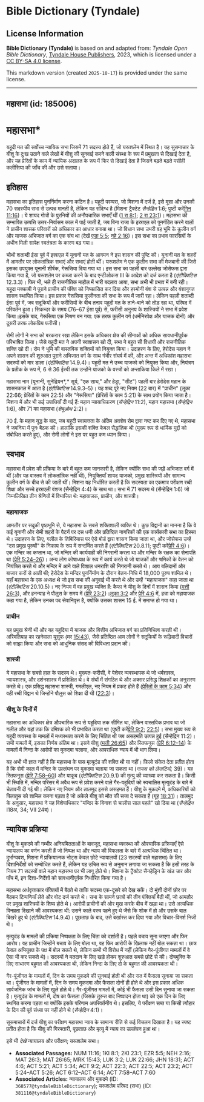 # Bible Dictionary (Tyndale)

## License Information

**Bible Dictionary (Tyndale)** is based on and adapted from: _Tyndale Open Bible Dictionary_, [Tyndale House Publishers](https://tyndaleopenresources.com/), 2023, which is licensed under a [CC BY-SA 4.0 license](https://creativecommons.org/licenses/by-sa/4.0/legalcode.en).

This markdown version (created `2025-10-17`) is provided under the same license.



--------------------------------

## महासभा (id: 185006)

महासभा\*
========

यहूदी मत की सर्वोच्च न्यायिक सभा जिसमें 71 सदस्य होते हैं, जो यरूशलेम में स्थित है। यह सुसमाचार के यीशु के दुःख उठाने वाले लेखों में यीशु की सुनवाई करने वाली संस्था के रूप में प्रमुखता से दिखाई देता है, और यह प्रेरितों के काम में न्यायिक अदालत के रूप में फिर से दिखाई देता है जिसने बढ़ते बढ़ते मसीही कलीसिया की जाँच की और उसे सताया।

इतिहास
------

महासभा का इतिहास पुनर्निर्माण करना कठिन है। यहूदी परम्परा, जो मिशना में दर्ज है, इसे मूसा और उनकी 70 सदस्यीय सभा से उत्पन्न मानती है, लेकिन यह संदिग्ध है (मिशना ट्रैक्टेट *सैन्हेद्रिन* 1:6; पुष्टी करें[गिन 11:16](https://ref.ly/Num11:16))। ये शायद गोत्रों के पुरनियों की अनौपचारिक सभाएँ थीं ([1 रा 8:1](https://ref.ly/1Kgs8:1); [2 रा 23:1](https://ref.ly/2Kgs23:1))। महासभा की सम्भावित उत्पत्ति उत्तर\-निर्वासन काल में पाई जाती है, जब बिना राजा के इस्राएल को पुनर्गठित करने वालों ने प्राचीन शासक परिवारों को अधिकार का आधार बनाया था। जो विधान सभा उभरी वह भूमि के कुलीन वर्ग और याजक अभिजात वर्ग का एक संघ था (देखें [एज्रा 5:5](https://ref.ly/Ezra5:5); [नहे 2:16](https://ref.ly/Neh2:16))। इस सभा का प्रभाव फारसियों के अधीन मिली सापेक्ष स्वतंत्रता के कारण बढ़ गया।

चौथी शताब्दी ईसा पूर्व में इस्राएल में यूनानी मत के आगमन ने इस शासन की पुष्टि की। यूनानी मत के शहरों में आमतौर पर लोकतांत्रिक सभाएं और सभाएं होती थीं। यरूशलेम ने एक कुलीन सभा की मेजबानी की जिसे इसका उपयुक्त यूनानी शीर्षक, गेरूसिया दिया गया था। इस सभा का पहली बार उल्लेख जोसेफस द्वारा किया गया है, जो यरूशलेम पर कब्जा करने के बाद एन्टीओकस III के आदेश को दर्ज करता है (*एंटीक्विटिस* 12\.3\.3\)। फिर भी, भले ही राजनीतिक माहौल में भारी बदलाव आया, सभा अभी भी प्रभाव में बनी रही। यहूदा मक्काबी ने पुराने प्राचीन की पंक्ति को निष्कासित कर दिया और हस्मोनी वंश से उत्पन्न और वंशानुगत शासन स्थापित किया। इस प्रकार गेरूसिया कुलीनता की सभा के रूप में जारी रहा। लेकिन पहली शताब्दी ईसा पूर्व में, जब सदूकियों और फरीसियों के बीच तनाव यहूदी मत के ताने\-बाने को तोड़ रहा था, परिषद में परिवर्तन हुआ। सिकन्दर के समय (76–67 ईसा पूर्व) से, फरीसी अनुनय के शास्त्रियों ने सभा में प्रवेश किया।इसके बाद, गेरूसिया एक मिश्रण बन गया: एक तरफ कुलीन वर्ग (धर्मनिरपेक्ष और याजक दोनों) और दूसरी तरफ लोकप्रिय फरीसी।

रोमी लोगों ने सभा को बरकरार रखा लेकिन इसके अधिकार क्षेत्र की सीमाओं को अधिक सावधानीपूर्वक परिभाषित किया। जैसे यहूदी मत ने अपनी स्वशासन खो दी, सभा ने बहुत सी विधायी और राजनीतिक शक्ति खो दी। रोम ने भूमि की वास्तविक शक्तियों को नियुक्त किया। उदाहरण के लिए, हेरोदेस महान ने अपने शासन की शुरुआत पुराने अभिजात वर्ग के साथ गंभीर संघर्ष में की, और अन्त में अधिकांश महासभा सदस्यों को मार डाला (*एंटीक्विटिस* 14\.9\.4\)। यहूदी मत ने उच्च याजको को नियुक्त किया और, नियंत्रण के प्रतीक के रूप में, 6 से 36 ईस्वी तक उन्होंने याजको के वस्त्रों को अन्ताकिया किले में रखा।

महासभा नाम (यूनानी, सुनेद्रियन*,* सूर्य, "एक साथ," और हेड्रा, "सीट") पहली बार हेरोदेस महान के शासनकाल में आता है (*एंटीक्विटिस* 14\.9\.3–5\)। यह शब्द पूरे नए नियम (22 बार) में "प्राचीन" (लूका 22:66; प्रेरितों के काम 22:5\) और "गेरूसिया" (प्रेरितों के काम 5:21\) के साथ प्रयोग किया जाता है। मिशना में और भी कई उपाधियाँ दी गई हैं: महान न्यायाधिकरण (*सैन्हेद्रिन* 11:2\), महान महासभा (*सैन्हेद्रिन* 1:6\), और 71 का महासभा (*शेबूओथ* 2:2\)।

70 ई. के महान युद्ध के बाद, जब यहूदी स्वायत्तता के अंतिम अवशेष रोम द्वारा नष्ट कर दिए गए थे, महासभा ने जमनिया में पुनः बैठक की। हालांकि इसकी शक्ति केवल सैद्धांतिक थी (मुख्य रूप से धार्मिक मुद्दों को संबोधित करते हुए), और रोमी लोगों ने इस पर बहुत कम ध्यान किया।

स्वभाव
------

महासभा में प्रवेश की प्रक्रिया के बारे में बहुत कम जानकारी है, लेकिन क्योंकि सभा की जड़ें अभिजात वर्ग में थीं (और यह वास्तव में लोकतांत्रिक नहीं थी), नियुक्तियाँ शायद याजको, प्रमुख शास्त्रियों और सामान्य कुलीन वर्ग के बीच से की जाती थीं। मिशना यह निर्धारित करती है कि सदस्यता का एकमात्र परीक्षण रब्बी शिक्षा और सच्चे इस्राएली वंशज (सैन्हेद्रिन 4:4\) के साथ था। सभा में 71 सदस्य थे (सैन्हेद्रिन 1:6\) जो निम्नलिखित तीन श्रेणियों में विभाजित थे: महायाजक, प्राचीन, और शास्त्री।

### महायाजक

आमतौर पर सदूकी पृष्ठभूमि से, ये महासभा के सबसे शक्तिशाली व्यक्ति थे। कुछ विद्वानों का मानना है कि वे कई यूनानी और रोमी शहरों के पैटर्न पर दस धनी और प्रतिष्ठित नागरिकों की एक कार्यकारी सभा का हिस्सा थे। उदाहरण के लिए, गलील के तिबिरियास पर ऐसे बोर्ड द्वारा शासन किया जाता था, और जोसेफस उन्हें "दस प्रमुख पुरुषों" के निकाय के रूप में सन्दर्भित करते हैं (*एंटीक्विटिस* 20\.8\.11; पुष्टी करें[प्रेरि 4:6](https://ref.ly/Acts4:6))। एक मन्दिर का कप्तान था, जो मन्दिर की कार्यवाही की निगरानी करता था और मन्दिर के रक्षक का सेनापति था ([प्रेरि 5:24–26](https://ref.ly/Acts5:24-Acts5:26))। अन्य लोग कोषाध्यक्ष के रूप में कार्य करते थे जो याजकों और श्रमिकों के वेतन को नियंत्रित करते थे और मन्दिर में आने वाले विशाल धनराशि की निगरानी करते थे। आय बलिदानों और बाजार करों से आती थी; हेरोदेस के मन्दिर पुनर्निर्माण के दौरान वेतन\-निधि में 18,000 पुरुष शामिल थे। यहाँ महासभा के एक अध्यक्ष थे जो इस सभा की अगुवाई भी करते थे और उन्हें "महायाजक" कहा जाता था (*एंटीक्विटिस* 20\.10\.5\)। नए नियम में वह प्रमुख व्यक्ति हैं: कैफा ने यीशु के दिनों में शासन किया ([मत्ती 26:3](https://ref.ly/Matt26:3)), और हनन्याह ने पौलुस के समय में ([प्रेरि 23:2](https://ref.ly/Acts23:2))।[लूका 3:2](https://ref.ly/Luke3:2) और [प्रेरि 4:6](https://ref.ly/Acts4:6) में, हन्ना को महायाजक कहा गया है, लेकिन उनका पद सेवानिवृत्त है, क्योंकि उसका शासन 15 ई. में समाप्त हो गया था।

### प्राचीन

यह प्रमुख श्रेणी थी और यह यहूदिया में याजक और वित्तीय अभिजात वर्ग का प्रतिनिधित्व करती थी। अरिमतियाह का रहनेवाला यूसुफ (मर [15:43](https://ref.ly/Mark15:43)), जैसे प्रतिष्ठित आम लोगों ने सदूकियों के रूढ़िवादी विचारों को साझा किया और सभा को आधुनिक संसद की विविधता प्रदान की।

### शास्त्री

ये महासभा के सबसे हाल के सदस्य थे। मुख्यतः फरीसी, वे पेशेवर व्यवस्थापक थे जो धर्मशास्त्र, न्यायशास्त्र, और दर्शनशास्त्र में प्रशिक्षित थे। वे संघों में संगठित थे और अक्सर प्रसिद्ध शिक्षकों का अनुसरण करते थे। एक प्रसिद्ध महासभा शास्त्री, गमलीएल, नए नियम में प्रकट होते हैं ([प्रेरितों के काम 5:34](https://ref.ly/Acts5:34)) और वही रब्बी विद्वान थे जिन्होंने पौलुस को शिक्षा दी थी ([22:3](https://ref.ly/Acts22:3))।

### यीशु के दिनों में

महासभा का अधिकार क्षेत्र औपचारिक रूप से यहूदिया तक सीमित था, लेकिन वास्तविक प्रभाव था जो गलील और यहां तक कि दमिश्क को भी प्रभावित करता था (पुष्टी करें[प्रेरि 9:2](https://ref.ly/Acts9:2); [22:5](https://ref.ly/Acts22:5))। सभा मुख्य रूप से यहूदी व्यवस्था के मामलों में मध्यस्थता करने के लिए चिंतित थी जब असहमति उत्पन्न हुई (सैन्हेद्रिन 11:2\)। सभी मामलों में, इसका निर्णय अंतिम था। इसने यीशु ([मत्ती 26:65](https://ref.ly/Matt26:65)) और स्तिफनुस ([प्रेरि 6:12–14](https://ref.ly/Acts6:12-Acts6:14)) के मामलों में निन्दा के आरोपों का मुकदमा चलाया, और आपराधिक न्याय में भी भाग लिया।

यह अभी भी ज्ञात नहीं है कि महासभा के पास मृत्युदंड की शक्ति थी या नहीं। फिलो संकेत देता प्रतीत होता है कि रोमी काल में मन्दिर के उल्लंघन पर मुकदमा चलाया जा सकता था (*गायस को लेगाटियो,* 39\)। यह स्तिफनुस ([प्रेरि 7:58–60](https://ref.ly/Acts7:58-Acts7:60)) और याकूब (*एंटीक्विटिस* 20\.9\.1\) की मृत्यु की व्याख्या कर सकता है। किसी भी स्थिति में, मन्दिर परिसर में अवैध रूप से प्रवेश करने वाले गैर\-यहूदियों को स्वचालित मृत्युदंड के बारे में चेतावनी दी गई थी। लेकिन नए नियम और तालमुद इससे असहमत हैं। यीशु के मुकदमे में, अधिकारियों को पिलातुस को शामिल करना पड़ता है जो अकेले यीशु को मौत की सजा दे सकता है (यूह [18:31](https://ref.ly/John18:31))। तालमुद के अनुसार, महासभा ने यह विशेषाधिकार "मन्दिर के विनाश से चालीस साल पहले" खो दिया था (*सैन्हेद्रिन* I18अ, 34; VII 24ब)।

न्यायिक प्रक्रिया
-----------------

यीशु के मुकदमे की गम्भीर अनियमितताओं के बावजूद, महासभा व्यवस्था की औपचारिक प्रक्रियाएँ ऐसे न्यायालय का वर्णन करती हैं जो निष्पक्ष था और न्याय की विफलता के बारे में अत्यधिक चिंतित था। दुर्भाग्यवश, मिशना में प्रक्रियात्मक नोट्स केवल छोटे न्यायालयों (23 सदस्यों वाले महासभा) के लिए दिशानिर्देशों को सम्बोधित करते हैं, लेकिन यह उचित रूप से अनुमान लगाया जा सकता है कि इसी तरह के नियम 71 सदस्यों वाले महान महासभा पर भी लागू होते थे। मिशना के ट्रैक्टेट सैनहेड्रिन के खंड चार और पाँच में, इन दिशा\-निर्देशों को सावधानीपूर्वक निर्धारित किया गया है।

महासभा अर्धवृत्ताकार पंक्तियों में बैठते थे ताकि सदस्य एक\-दूसरे को देख सकें। दो मुंशी दोनों छोर पर बैठकर टिप्पणियाँ लेते और वोट दर्ज करते थे। सभा के सामने छात्रों की तीन पंक्तियाँ बैठी थीं, जो आमतौर पर प्रमुख शास्त्रियों के शिष्य होते थे। आरोपी प्राचीनों की ओर मुख करके बीच में खड़ा था। उसे अत्यधिक विनम्रता दिखाने की आवश्यकता थी: उसने काले वस्त्र पहने हुए थे जैसे कि शोक में हो और उसके बाल बिखरे हुए थे (*एंटीक्विटिस* 14\.9\.4\)। पूछताछ के बाद, उसे बर्खास्त कर दिया गया और विचार\-विमर्श निजी थे।

मृत्युदंड के मामलों की प्रक्रिया निष्पक्षता के लिए चिंता को दर्शाती है। पहले बचाव सुना जाएगा और फिर आरोप। वह प्राचीन जिन्होंने बचाव के लिए बोला था, वह फिर आरोपी के खिलाफ नहीं बोल सकता था। छात्र केवल अभियुक्त के पक्ष में बोल सकते थे, लेकिन कभी भी विरोध में नहीं (लेकिन गैर\-पूंजीगत मामलों में वे ऐसा भी कर सकते थे)। सदस्यों ने मतदान के लिए खड़े होकर शुरुआत सबसे छोटे से की। दोषमुक्ति के लिए साधारण बहुमत की आवश्यकता थी, लेकिन निन्दा के लिए दो के बहुमत की आवश्यकता थी।

गैर\-पूंजीगत के मामलों में, दिन के समय मुकदमे की सुनवाई होती थी और रात में फैसला सुनाया जा सकता था। पूंजीगत के मामलों में, दिन के समय मुकदमा और फैसला दोनों ही होते थे और इस प्रकार अधिक सार्वजनिक जांच के लिए खुले होते थे। गैर\-पूंजीगत मामलों में, कोई भी फैसला उसी दिन सुनाया जा सकता है। मृत्युदंड के मामलों में, दोष का फैसला (जिसके तुरन्त बाद निष्पादन होता था) को एक दिन के लिए स्थगित करना पड़ता था क्योंकि इसके परिणाम अपरिवर्तनीय थे। इसलिए, ये परीक्षण सब्त या किसी त्यौहार के दिन की पूर्व संध्या पर नहीं होने थे (*सैन्हेद्रिन* 4:1\)।

सुसमाचारों में दर्ज यीशु का परीक्षण महासभा न्याय के सामान्य रीति से कई विचलन दिखाता है। यह स्पष्ट प्रतीत होता है कि यीशु की गिरफ्तारी, पूछताछ और मृत्यु में न्याय का उल्लंघन हुआ था।

इसे भी *देखें* न्यायालय और परीक्षण; यरूशलेम सभा।

* **Associated Passages:** NUM 11:16; 1KI 8:1; 2KI 23:1; EZR 5:5; NEH 2:16; MAT 26:3; MAT 26:65; MRK 15:43; LUK 3:2; LUK 22:66; JHN 18:31; ACT 4:6; ACT 5:21; ACT 5:34; ACT 9:2; ACT 22:3; ACT 22:5; ACT 23:2; ACT 5:24–ACT 5:26; ACT 6:12–ACT 6:14; ACT 7:58–ACT 7:60
* **Associated Articles:** न्यायालय और मुकदमे (ID: `368577@tyndaleBibleDictionary`); यरूशलेम परिषद (सभा) (ID: `381116@tyndaleBibleDictionary`)

